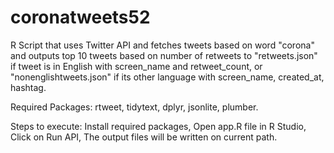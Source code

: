 # coronatweets52

R Script that uses Twitter API and fetches tweets based on word "corona" and outputs top 10 tweets based on number of retweets to 
"retweets.json" if tweet is in English with screen_name and retweet_count, or "nonenglishtweets.json" if its other language with screen_name, created_at, hashtag.

Required Packages:
  rtweet,
  tidytext,
  dplyr,
  jsonlite,
  plumber.

Steps to execute:
  Install required packages,
  Open app.R file in R Studio,
  Click on Run API,
  The output files will be written on current path.
